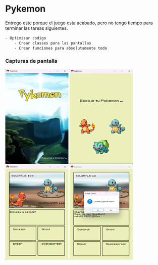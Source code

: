 # Pykemon
Entrego este porque el juego esta acabado,
    pero no tengo tiempo para terminar las tareas siguientes.

    - Optimizar codigo
        - Crear classes para las pantallas
        - Crear funciones para absolutamente todo

### Capturas de pantalla
<div style="display=flex;felx-direction=row">
    <img src= "Images/Capturas/pantalla1.png" height=300px width=200px>
    <img src= "Images/Capturas/pantalla2.png" height=300px width=200px>
    <img src= "Images/Capturas/pantalla3.png" height=300px width=200px>
    <img src= "Images/Capturas/pantalla4.png" height=300px width=200px>
</div>